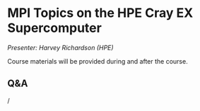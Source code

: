 # MPI Topics on the HPE Cray EX Supercomputer

*Presenter: Harvey Richardson (HPE)*

Course materials will be provided during and after the course.

<!--
Temporary location of materials (for the lifetime of the training project):

-   Slides: `/project/project_465000644/Slides/HPE/11_cray_mpi_MPMD_medium.pdf`
-->

<!--
Archived materials on LUMI:

-   Slides: `/appl/local/training/4day-20231003/files/LUMI-4day-20231003-3_05_Cray_MPI_on_Slingshot.pdf`

-   Recording: `/appl/local/training/4day-20231003/recordings/3_05_Cray_MPI_on_Slingshot.mp4`

These materials can only be distributed to actual users of LUMI (active user account).
-->


## Q&A

/

